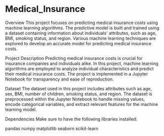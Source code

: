 # Medical_Insurance

Overview
This project focuses on predicting medical insurance costs using machine learning algorithms. The predictive model is built and trained using a dataset containing information about individuals' attributes, such as age, BMI, smoking status, and region. Various machine learning techniques are explored to develop an accurate model for predicting medical insurance costs.

Project Description
Predicting medical insurance costs is crucial for insurance companies and individuals alike. In this project, machine learning algorithms are employed to analyze individual characteristics and predict their medical insurance costs. The project is implemented in a Jupyter Notebook for transparency and ease of reproduction.

Dataset
The dataset used in this project includes attributes such as age, sex, BMI, number of children, smoking status, and region. The dataset is preprocessed within the Jupyter Notebook to handle missing values, encode categorical variables, and extract relevant features for the machine learning model.

Dependencies
Make sure to have the following libraries installed:

pandas
numpy
matplotlib
seaborn
scikit-learn
